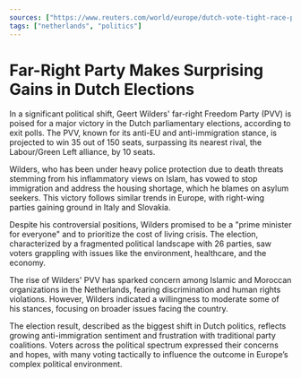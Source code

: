 ```yaml
---
sources: ["https://www.reuters.com/world/europe/dutch-vote-tight-race-pick-new-prime-minister-2023-11-22/", "https://www.theguardian.com/world/2023/nov/22/far-right-party-set-to-win-most-seats-in-dutch-elections-exit-polls-show"]
tags: ["netherlands", "politics"]
---
```


# Far-Right Party Makes Surprising Gains in Dutch Elections

In a significant political shift, Geert Wilders' far-right Freedom Party (PVV) is poised for a major victory in the Dutch parliamentary elections, according to exit polls. The PVV, known for its anti-EU and anti-immigration stance, is projected to win 35 out of 150 seats, surpassing its nearest rival, the Labour/Green Left alliance, by 10 seats.

Wilders, who has been under heavy police protection due to death threats stemming from his inflammatory views on Islam, has vowed to stop immigration and address the housing shortage, which he blames on asylum seekers. This victory follows similar trends in Europe, with right-wing parties gaining ground in Italy and Slovakia.

Despite his controversial positions, Wilders promised to be a "prime minister for everyone" and to prioritize the cost of living crisis. The election, characterized by a fragmented political landscape with 26 parties, saw voters grappling with issues like the environment, healthcare, and the economy.

The rise of Wilders' PVV has sparked concern among Islamic and Moroccan organizations in the Netherlands, fearing discrimination and human rights violations. However, Wilders indicated a willingness to moderate some of his stances, focusing on broader issues facing the country.

The election result, described as the biggest shift in Dutch politics, reflects growing anti-immigration sentiment and frustration with traditional party coalitions. Voters across the political spectrum expressed their concerns and hopes, with many voting tactically to influence the outcome in Europe’s complex political environment.
